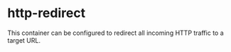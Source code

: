 # http-redirect
This container can be configured to redirect all incoming HTTP traffic to a target URL.
